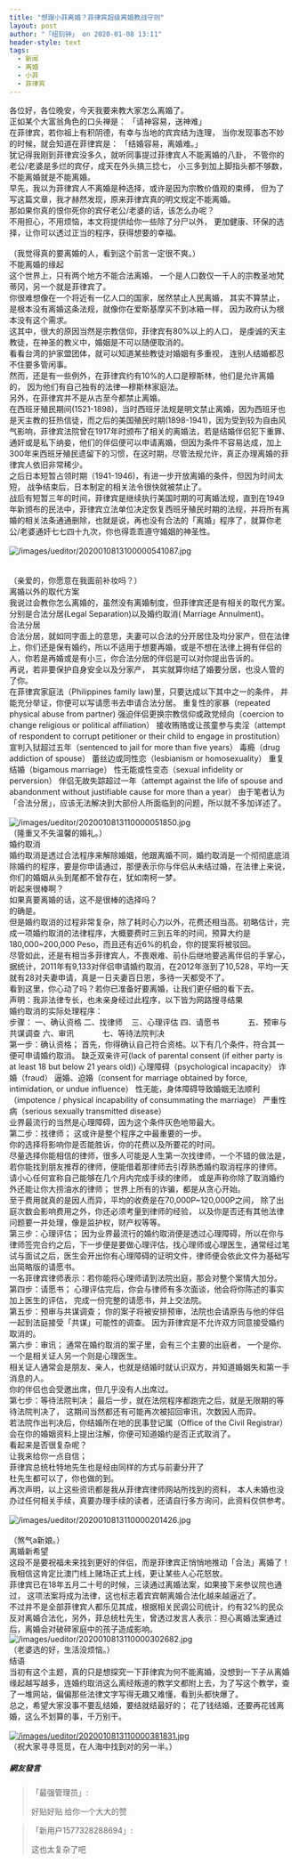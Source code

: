 ```yaml
---
title: "想跟小菲离婚？菲律宾超级离婚教战守则"
layout: post
author: "「纽刻钟」 on 2020-01-08 13:11"
header-style: text
tags:
  - 新闻
  - 离婚
  - 小菲
  - 菲律宾
---
```


各位好，各位晚安，今天我要来教大家怎么离婚了。
<br>
正如某个大富翁角色的口头禅是：
「请神容易，送神难」
<br>
在菲律宾，若你祖上有积阴德，有幸与当地的宾宾结为连理，
当你发现事态不妙的时候，就会知道在菲律宾是：
「结婚容易，离婚难。」
<br>
犹记得我刚到菲律宾没多久，就听同事提过菲律宾人不能离婚的八卦，
不管你的老公/老婆是多烂的宾仔，成天在外头搞三捻七，
小三多到加上脚指头都不够数，不能离婚就是不能离婚。
<br>
早先，我以为菲律宾人不离婚是种选择，或许是因为宗教价值观的束缚，
但为了写这篇文章，我才赫然发现，原来菲律宾真的明文规定不能离婚。
<br>
那如果你真的恨你死你的宾仔老公/老婆的话，该怎么办呢？
<br>
不用担心，不用烦恼，本文将提供给你一些除了分尸以外，
更加健康、环保的选择，让你可以透过正当的程序，获得想要的幸福。
<br>
<br>
（我觉得真的要离婚的人，看到这个前言一定很不爽。）
<br>
不能离婚的缘起
<br>
这个世界上，只有两个地方不能合法离婚，
一个是人口数仅一千人的宗教圣地梵蒂冈，另一个就是菲律宾了。
<br>
你很难想像在一个将近有一亿人口的国家，居然禁止人民离婚，
其实不算禁止，是根本没有离婚这条法规，就像你在爱斯基摩买不到冰箱一样，
因为政府认为根本没有这个需求。
<br>
这其中，很大的原因当然是宗教信仰，菲律宾有80%以上的人口，
是虔诚的天主教徒，在神圣的教义中，婚姻是不可以随便取消的。
<br>
看看台湾的护家盟团体，就可以知道某些教徒对婚姻有多重视，
连别人结婚都忍不住要多管闲事。
<br>
然而，还是有一些例外，在菲律宾约有10%的人口是穆斯林，他们是允许离婚的，
因为他们有自己独有的法律—穆斯林家庭法。
<br>
另外，在菲律宾并不是从古至今都禁止离婚。
<br>
在西班牙殖民期间(1521-1898)，当时西班牙法规是明文禁止离婚，因为西班牙也是天主教的狂热信徒，而之后的美国殖民时期(1898-1941)，因为受到较为自由风气影响，菲律宾法院曾在1917年时颁布了相关的离婚法，若是结婚伴侣犯下重罪、通奸或是私下纳妾，他们的伴侣便可以申请离婚，但因为条件不容易达成，加上300年来西班牙殖民遗留下的习惯，在这时期，尽管法规允许，真正办理离婚的菲律宾人依旧非常稀少。
<br>
之后日本短暂占领时期（1941-1946)，有进一步开放离婚的条件，但因为时间太短，
战争结束后，日本制定的相关法令很快就被禁止了。
<br>
战后有短暂三年的时间，菲律宾是继续执行美国时期的可离婚法规，直到在1949年新颁布的民法中，菲律宾立法单位决定恢复西班牙殖民时期的法规，并将所有离婚的相关法条通通删除，也就是说，再也没有合法的「离婚」程序了，就算你老公/老婆通奸七七四十九次，你也得乖乖遵守婚姻的神圣性。
<br>
<br>
<img src="http://images.feileyuan.com/images/ueditor/2020010813100000541087.jpg" title="/images/ueditor/2020010813100000541087.jpg" alt="/images/ueditor/2020010813100000541087.jpg">
<br>
<br>
<br>
（亲爱的，你愿意在我面前补妆吗？）
<br>
离婚以外的取代方案
<br>
我说过会教你怎么离婚的，虽然没有离婚制度，但菲律宾还是有相关的取代方案。
<br>
分别是合法分居(Legal Separation)以及婚约取消( Marriage Annulment)。
<br>
合法分居
<br>
合法分居，就如同字面上的意思，夫妻可以合法的分开居住及均分家产，但在法律上，你们还是保有婚约，所以不适用于想要再婚，或是不想在法律上拥有伴侣的人，你若是再婚或是有小三，你合法分居的伴侣是可以对你提出告诉的。
<br>
再说，若非要保护自身安全以及分家产，
其实就算你结了婚要分居，也没人管的了你。
<br>
在菲律宾家庭法（Philippines family law)里，只要达成以下其中之一的条件，
并能充分举证，你便可以写请愿书去申请合法分居。
重复性的家暴（repeated physical abuse from partner)
强迫伴侣更换宗教信仰或政党倾向（coercion to change religious or political affiliation）
接收贿赂或让孩童参与卖淫（attempt of respondent to corrupt petitioner or their child to engage in prostitution）
宣判入狱超过五年（sentenced to jail for more than five years）
毒瘾（drug addiction of spouse）
蕾丝边或同性恋（lesbianism or homosexuality）
重复结婚（bigamous marriage）
性无能或性变态（sexual infidelity or perversion）
伴侣无故失踪超过一年（attempt against the life of spouse and abandonment without justifiable cause for more than a year）
由于笔者认为「合法分居」，应该无法解决到大部份人所面临到的问题，所以就不多加详述了。
<br>
<br>
<img src="http://images.feileyuan.com/images/ueditor/2020010813110000051850.jpg" title="/images/ueditor/2020010813110000051850.jpg" alt="/images/ueditor/2020010813110000051850.jpg">
<br>
（隆重又不失温馨的婚礼。）
<br>
婚约取消
<br>
婚约取消是透过合法程序来解除婚姻，他跟离婚不同，婚约取消是一个彻彻底底消除婚约的程序，要是你申请通过，那便表示你与伴侣从未结过婚，在法律上来说，你们的婚姻从头到尾都不曾存在，犹如南柯一梦。
<br>
听起来很棒啊？
<br>
如果真要离婚的话，这不是很棒的选择吗？
<br>
的确是。
<br>
但是婚约取消的过程非常复杂，除了耗时心力以外，花费还相当高。初略估计，完成一项婚约取消的法律程序，大概要费时三到五年的时间，预算大约是180,000~200,000 Peso，而且还有近6%的机会，你的提案将被驳回。
<br>
尽管如此，还是有相当多菲律宾人，不畏艰难、前仆后继地要逃离伴侣的手掌心，据统计，2011年有9,133对伴侣申请婚约取消，在2012年涨到了10,528，平均一天就有28对夫妻申请，真是一日夫妻百日恩，多待一天都受不了。
<br>
看到这里，你心动了吗？若你已准备好要离婚，让我们更仔细的看下去。
<br>
声明：我非法律专长，也未亲身经过此程序，以下皆为网路搜寻结果
<br>
婚约取消的实际处理程序：
<br>
步骤：
一、确认资格
二、找律师&nbsp; &nbsp;
三、心理评估
四、请愿书&nbsp; &nbsp;
&nbsp; &nbsp; &nbsp; &nbsp; &nbsp;五、预审与共谋调查
六、审讯&nbsp; &nbsp; &nbsp;&nbsp;
&nbsp; &nbsp; &nbsp; 七、等待法院判决
<br>
第一步：确认资格；
首先，你得确认自己符合资格。以下有几个条件，符合其一便可申请婚约取消。
缺乏双亲许可(lack of parental consent (if either party is at least 18 but below 21 years old))
心理障碍（psychological incapacity）
诈婚（fraud）
逼婚、迫婚（consent for marriage obtained by force, intimidation, or undue influence）
性无能，身体障碍导致婚姻无法顺利（impotence / physical incapability of consummating the marriage）
严重性病（serious sexually transmitted disease）
<br>
业界最流行的当然是心理障碍，因为这个条件灰色地带最大。
<br>
第二步：找律师；
这或许是整个程序之中最重要的一步。
<br>
你的选择将影响你是否能胜诉，你的花费以及所要花的时间。
<br>
尽量选择你能相信的律师，很多人可能是人生第一次找律师，一个不错的做法是，
若你能找到朋友推荐的律师，便能借着那律师去引荐熟悉婚约取消程序的律师。
<br>
请小心任何宣称自己能够在几个月内完成手续的律师，
或是声称你除了取消婚约外还能让你大捞油水的律师；
世界上所有的诈骗，都是从贪心开始。
<br>
至于费用就真的是因人而异，平均的收费是在70,000P~120,000P之间，
除了出庭次数会影响费用之外，你还必须考量到律师的经验，
以及你是否还有其他法律问题要一并处理，像是监护权，财产权等等。
<br>
第三步：心理评估；
因为业界最流行的婚约取消便是透过心理障碍，所以在你与律师签完合约之后，下一步便是要做心理评估，找心理师或心理医生，通常经过笔试与面试之后，医生会开出你有心理障碍的证明文件，律师便会依此文件为基础写出简略版的请愿书。
<br>
一名菲律宾律师表示：若你能将心理师请到法院出庭，那会对整个案情大加分。
<br>
第四步：请愿书；
心理评估完后，你会与律师有多次面谈，他会将你陈述的事实加上医生的评估，
完成一份完整的请愿书，并上交法院。
<br>
第五步：预审与共谋调查；
你的案子将被安排预审，法院也会请原告与他的伴侣一起到法庭接受「共谋」可能性的调查。
因为菲律宾是不允许双方同意接受婚约取消的。
<br>
第六步：审讯；
通常在婚约取消的案子里，会有三个主要的出庭者，
一个是你、一个是相关证人另一个则是心理医生。
<br>
相关证人通常会是朋友、亲人，也就是结婚时就认识双方，并知道婚姻失和第一手消息的人。
<br>
你的伴侣也会受邀出席，但几乎没有人出席过。
<br>
第七步：等待法院判决；
最后一步，就在法院程序都跑完之后，就是无限期的等待法院判决了，
这期间当然都还有可能再次被招回审讯，次数因人而异。
<br>
若法院作出判决后，你结婚所在地的民事登记属（Office of the Civil Registrar）
会在你的婚姻资料上提出注解，你便可知道婚约是否正式取消了。
<br>
看起来是否很复杂呢？
<br>
让我来给你一点自信；
<br>
菲律宾总统杜特地先生也是经由同样的方式与前妻分开了
<br>
杜先生都可以了，你也做的到。
<br>
再次声明，以上这些资讯都是我从菲律宾律师网站所找到的资料，
本人未婚也没办过任何相关手续，真要办理手续的读者，还请自行多方询问，此资料仅供参考。
<br>
<br>
<img src="http://images.feileyuan.com/images/ueditor/2020010813110000201426.jpg" title="/images/ueditor/2020010813110000201426.jpg" alt="/images/ueditor/2020010813110000201426.jpg">
<br>
<br>
（煞气a新娘。）
<br>
离婚新希望
<br>
这段不是要祝福未来找到更好的伴侣，而是菲律宾正悄悄地推动「合法」离婚了！
<br>
我相信这肯定比澳门线上赌场正式上线，更让某些人心花怒放。
<br>
菲律宾已在18年五月二十号的时候，三读通过离婚法案，如果接下来参议院也通过，
这项法案将成为法律，这也标志着宾宾朝离婚合法化越来越逼近了。
<br>
不过并不是全部菲律宾人都乐见其成，根据相关民调公司统计，约有32%的民众反对离婚合法化，另外，菲总统杜先生，曾透过发言人表示：担心离婚法案通过后，离婚会对破碎家庭中的孩子造成影响。
<br>
<img src="http://images.feileyuan.com/images/ueditor/2020010813110000302682.jpg" title="/images/ueditor/2020010813110000302682.jpg" alt="/images/ueditor/2020010813110000302682.jpg">
<br>
（老婆选的好，生活没烦恼。）
<br>
结语
<br>
当初有这个主题，真的只是想探究一下菲律宾为何不能离婚，没想到一下子从离婚缘起越写越多，连婚约取消这么离经叛道的教学文都附上去，为了写这个教学，查了一堆网站，偏偏那些法律文字写得无趣又难懂，看到头都快爆了。
<br>
总之，希望大家没事不要乱结婚，要结就结最好的；
花了钱结婚，还要再花钱离婚，这么不划算的事，千万别干。
<br>
<br>
<span style="text-decoration: underline;"><img src="http://images.feileyuan.com/images/ueditor/2020010813110000381831.jpg" title="/images/ueditor/2020010813110000381831.jpg" alt="/images/ueditor/2020010813110000381831.jpg"></span><br>
（祝大家寻寻觅觅，在人海中找到对的另一半。）
<input type="hidden" value="菲乐园提供"><br>

##### 網友發言 
> 「最强管理员」:
> <p><span style="color: rgb(102, 102, 102); font-family: 微软雅黑; font-size: 14px; background-color: rgb(255, 255, 255);">好贴好贴 给你一个大大的赞</span></p>

> 「新用户1577328288694」:
> <p>这也太复杂了吧</p>


